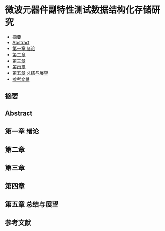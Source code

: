 # 微波元器件副特性测试数据结构化存储研究  

<!-- TOC -->

- [摘要](#摘要)
- [Abstract](#abstract)
- [第一章 绪论](#第一章-绪论)
- [第二章](#第二章)
- [第三章](#第三章)
- [第四章](#第四章)
- [第五章 总结与展望](#第五章-总结与展望)
- [参考文献](#参考文献)

<!-- /TOC -->

## 摘要  

## Abstract  

## 第一章 绪论  

## 第二章  

## 第三章  

## 第四章  

## 第五章 总结与展望  

## 参考文献  
